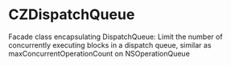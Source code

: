 # CZDispatchQueue
Facade class encapsulating DispatchQueue: Limit the number of concurrently executing blocks in a dispatch queue, similar as maxConcurrentOperationCount on NSOperationQueue

